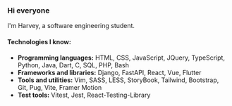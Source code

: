 ### Hi everyone <br/>
I'm Harvey, a software engineering student.<br/>

#### Technologies I know: <br/>
- **Programming languages:** HTML, CSS, JavaScript, JQuery, TypeScript, Python, Java, Dart, C, SQL, PHP, Bash
- **Frameworks and libraries:** Django, FastAPI, React, Vue, Flutter
- **Tools and utilities:** Vim, SASS, LESS, StoryBook, Tailwind, Bootstrap, Git, Pug, Vite, Framer Motion
- **Test tools:** Vitest, Jest, React-Testing-Library









